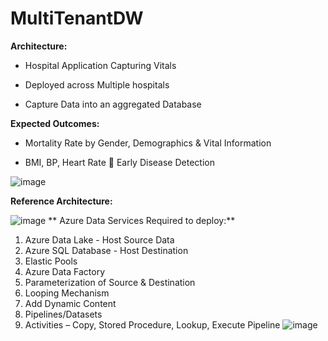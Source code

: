 # MultiTenantDW

**Architecture:**

- Hospital Application Capturing Vitals

- Deployed across Multiple hospitals

- Capture Data into an aggregated Database

**Expected Outcomes:**

- Mortality Rate by Gender, Demographics & Vital Information

- BMI, BP, Heart Rate  Early Disease Detection

![image](https://user-images.githubusercontent.com/70348437/116184579-e3cbe480-a6d4-11eb-9fed-b12541efaa73.png)

**Reference Architecture:**

![image](https://user-images.githubusercontent.com/70348437/116184705-2beb0700-a6d5-11eb-985a-f74277ab8daa.png)
**
Azure Data Services Required to deploy:**

1. Azure Data Lake - Host Source Data 
2. Azure SQL Database - Host Destination
3. Elastic Pools
4. Azure Data Factory
5. Parameterization of Source & Destination
6. Looping Mechanism
7. Add Dynamic Content
8. Pipelines/Datasets
9. Activities – Copy, Stored Procedure, Lookup, Execute Pipeline
![image](https://user-images.githubusercontent.com/70348437/116184786-4a510280-a6d5-11eb-997a-a823a50dd03e.png)
